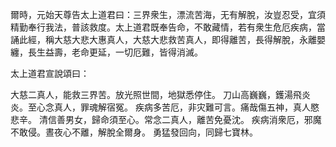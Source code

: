 爾時，元始天尊告太上道君曰：三界衆生，漂流苦海，无有解脫，汝豈忍受，宜須精勤奉行我法，普該救度。太上道君既奉告命，不敢藏情，若有衆生危厄疾病，當誦此經，稱大慈大悲大惠真人，大慈大悲救苦真人，即得離苦，長得解脫，永離嬰纏，長生益壽，老命更延，一切厄難，皆得消滅。

太上道君宣說頌曰：

大慈二真人，能救三界苦。放光照世間，地獄悉停住。
刀山高巍巍，鑊湯飛炎炎。至心念真人，罪魂解宿冤。
疾病多苦厄，非灾難可言。痛哉傷五神，真人愍悲辛。
清信善男女，歸命須至心。常念二真人，離苦免憂沈。
疾病消衆厄，邪魔不敢侵。晝夜心不離，解脫全爾身。
勇猛發回向，同歸七寶林。
